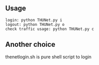 ## Usage
    login: python THUNet.py i
    logout: python THUNet.py o
    check traffic usage: python THUNet.py c

## Another choice
thenetlogin.sh is pure shell script to login 

